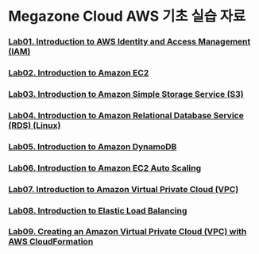 # Megazone Cloud AWS 기초 실습 자료

### [Lab01. Introduction to AWS Identity and Access Management (IAM)](https://github.com/cloudjjang/mzc-101-tech/blob/master/lab01.md)

### [Lab02. Introduction to Amazon EC2](https://github.com/cloudjjang/mzc-101-tech/blob/master/lab02.md)

### [Lab03. Introduction to Amazon Simple Storage Service (S3)](https://github.com/cloudjjang/mzc-101-tech/blob/master/lab03.md)

### [Lab04. Introduction to Amazon Relational Database Service (RDS) (Linux)](https://github.com/cloudjjang/mzc-101-tech/blob/master/lab04.md)

### [Lab05. Introduction to Amazon DynamoDB](https://github.com/cloudjjang/mzc-101-tech/blob/master/lab05.md)

### [Lab06. Introduction to Amazon EC2 Auto Scaling](https://github.com/cloudjjang/mzc-101-tech/blob/master/lab06.md)

### [Lab07. Introduction to Amazon Virtual Private Cloud (VPC)](https://github.com/cloudjjang/mzc-101-tech/blob/master/lab07.md)

### [Lab08. Introduction to Elastic Load Balancing](https://github.com/cloudjjang/mzc-101-tech/blob/master/lab08.md)

### [Lab09. Creating an Amazon Virtual Private Cloud (VPC) with AWS CloudFormation](https://github.com/cloudjjang/mzc-101-tech/blob/master/lab09.md)
